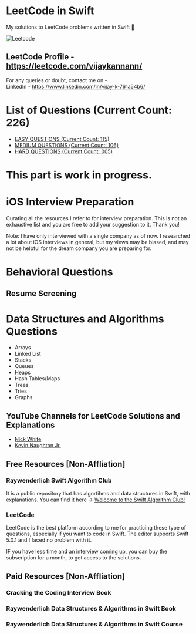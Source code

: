 # LeetCode in Swift
My solutions to LeetCode problems written in Swift :grimacing:
 
![Leetcode](./LeetCode-in-Swift.jpg?style=centerme)

## LeetCode Profile - https://leetcode.com/vijaykannann/

For any queries or doubt, contact me on -  
LinkedIn - https://www.linkedin.com/in/vijay-k-761a54b6/  


# List of Questions (Current Count: 226)

* [EASY QUESTIONS (Current Count: 115)](https://github.com/rudrankriyam/LeetCode-in-Swift/tree/master/EASY/README.md)
* [MEDIUM QUESTIONS (Current Count: 106)](https://github.com/rudrankriyam/LeetCode-in-Swift/tree/master/MEDIUM/README.md)
* [HARD QUESTIONS (Current Count: 005)](https://github.com/rudrankriyam/LeetCode-in-Swift/tree/master/HARD/README.md)


# This part is work in progress.

# iOS Interview Preparation
Curating all the resources I refer to for interview preparation. This is not an exhaustive list and you are free to add your suggestion to it. Thank you!

Note: I have only interviewed with a single company as of now. I researched a lot about iOS interviews in general, but my views may be biased, and may not be helpful for the dream company you are preparing for.

# Behavioral Questions

## Resume Screening

# Data Structures and Algorithms Questions

- Arrays
- Linked List
- Stacks
- Queues
- Heaps
- Hash Tables/Maps
- Trees
- Tries
- Graphs

## YouTube Channels for LeetCode Solutions and Explanations

- [Nick White](https://www.youtube.com/channel/UC1fLEeYICmo3O9cUsqIi7HA/featured)
- [Kevin Naughton Jr.](https://www.youtube.com/channel/UCKvwPt6BifPP54yzH99ff1g)

## Free Resources  [Non-Affliation]

### Raywenderlich Swift Algorithm Club

It is a public repository that has algortihms and data structures in Swift, with explanations. You can find it here -> [Welcome to the Swift Algorithm Club!](https://github.com/raywenderlich/swift-algorithm-club)

### LeetCode
LeetCode is the best platform according to me for practicing these type of questions, especially if you want to code in Swift. The editor supports Swift 5.0.1 and I faced no problem with it. 

IF you have less time and an interview coming up, you can buy the subscription for a month, to get access to the solutions.


## Paid Resources [Non-Affliation]

### Cracking the Coding Interview Book

### Raywenderlich Data Structures & Algorithms in Swift Book

### Raywenderlich Data Structures & Algorithms in Swift Course
